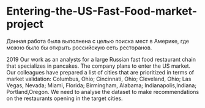 # Entering-the-US-Fast-Food-market-project
Данная работа была выполнена с целью поиска мест в Америке, где можно было бы открыть российскую сеть ресторанов. 

2019 Our work as an analysts for a large Russian fast food restaurant chain that specializes in pancakes. The company plans to enter the US market. Our colleagues have prepared a list of cities that are prioritized in terms of market validation: Columbus, Ohio; Cincinnati, Ohio; Cleveland, Ohio; Las Vegas, Nevada; Miami, Florida; Birmingham, Alabama; Indianapolis,Indiana; Portland,Oregon. We need to analyse the dataset to make recommendations on the restaurants opening in the target cities.
